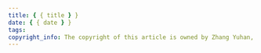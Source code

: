 ```yaml
---
title: { { title } }
date: { { date } }
tags:
copyright_info: The copyright of this article is owned by Zhang Yuhan, and it follows the CC BY-NC-SA 4.0 agreement. For reprinting, please attach the original source link and this statement
---
```

